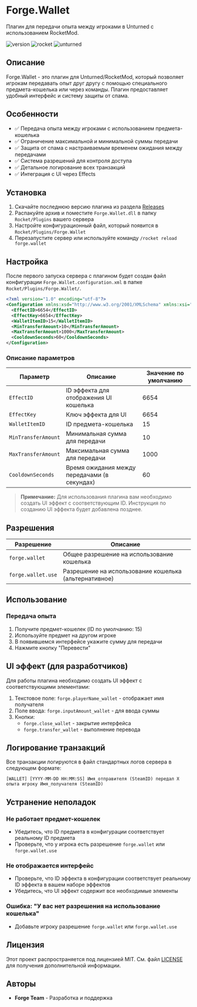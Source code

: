 # Forge.Wallet

Плагин для передачи опыта между игроками в Unturned с использованием RocketMod.

![version](https://img.shields.io/badge/версия-2.2.0-blue.svg)
![rocket](https://img.shields.io/badge/Rocket-4.9.3.0-blue.svg)
![unturned](https://img.shields.io/badge/Unturned-3.25.1.0-green.svg)

## Описание

Forge.Wallet - это плагин для Unturned/RocketMod, который позволяет игрокам передавать опыт друг другу с помощью специального предмета-кошелька или через команды. Плагин предоставляет удобный интерфейс и систему защиты от спама.

## Особенности

- ✅ Передача опыта между игроками с использованием предмета-кошелька
- ✅ Ограничение максимальной и минимальной суммы передачи
- ✅ Защита от спама с настраиваемым временем ожидания между передачами
- ✅ Система разрешений для контроля доступа
- ✅ Детальное логирование всех транзакций
- ✅ Интеграция с UI через Effects

## Установка

1. Скачайте последнюю версию плагина из раздела [Releases](ссылка_на_релизы)
2. Распакуйте архив и поместите `Forge.Wallet.dll` в папку `Rocket/Plugins` вашего сервера
3. Настройте конфигурационный файл, который появится в `Rocket/Plugins/Forge.Wallet`
4. Перезапустите сервер или используйте команду `/rocket reload forge.wallet`

## Настройка

После первого запуска сервера с плагином будет создан файл конфигурации `Forge.Wallet.configuration.xml` в папке `Rocket/Plugins/Forge.Wallet/`.

```xml
<?xml version="1.0" encoding="utf-8"?>
<Configuration xmlns:xsd="http://www.w3.org/2001/XMLSchema" xmlns:xsi="http://www.w3.org/2001/XMLSchema-instance">
  <EffectID>6654</EffectID>
  <EffectKey>6654</EffectKey>
  <WalletItemID>15</WalletItemID>
  <MinTransferAmount>10</MinTransferAmount>
  <MaxTransferAmount>1000</MaxTransferAmount>
  <CooldownSeconds>60</CooldownSeconds>
</Configuration>
```

### Описание параметров

| Параметр | Описание | Значение по умолчанию |
|----------|----------|------------------------|
| `EffectID` | ID эффекта для отображения UI кошелька | 6654 |
| `EffectKey` | Ключ эффекта для UI | 6654 |
| `WalletItemID` | ID предмета-кошелька | 15 |
| `MinTransferAmount` | Минимальная сумма для передачи | 10 |
| `MaxTransferAmount` | Максимальная сумма для передачи | 1000 |
| `CooldownSeconds` | Время ожидания между передачами (в секундах) | 60 |

> **Примечание:** Для использования плагина вам необходимо создать UI эффект с соответствующим ID. Инструкция по созданию UI эффекта будет добавлена позднее.

## Разрешения

| Разрешение | Описание |
|------------|----------|
| `forge.wallet` | Общее разрешение на использование кошелька |
| `forge.wallet.use` | Разрешение на использование кошелька (альтернативное) |

## Использование

### Передача опыта

1. Получите предмет-кошелек (ID по умолчанию: 15)
2. Используйте предмет на другом игроке
3. В появившемся интерфейсе укажите сумму для передачи
4. Нажмите кнопку "Перевести"

## UI эффект (для разработчиков)

Для работы плагина необходимо создать UI эффект с соответствующими элементами:

1. Текстовое поле: `forge.playerName_wallet` - отображает имя получателя
2. Поле ввода: `forge.inputAmount_wallet` - для ввода суммы
3. Кнопки:
   - `forge.close_wallet` - закрытие интерфейса
   - `forge.transfer_wallet` - выполнение перевода

## Логирование транзакций

Все транзакции логируются в файл стандартных логов сервера в следующем формате:

```
[WALLET] [YYYY-MM-DD HH:MM:SS] Имя_отправителя (SteamID) передал X опыта игроку Имя_получателя (SteamID)
```

## Устранение неполадок

### Не работает предмет-кошелек

- Убедитесь, что ID предмета в конфигурации соответствует реальному ID предмета
- Проверьте, что у игрока есть разрешение `forge.wallet` или `forge.wallet.use`

### Не отображается интерфейс

- Проверьте, что ID эффекта в конфигурации соответствует реальному ID эффекта в вашем наборе эффектов
- Убедитесь, что UI эффект содержит все необходимые элементы

### Ошибка: "У вас нет разрешения на использование кошелька"

- Добавьте игроку разрешение `forge.wallet` или `forge.wallet.use`

## Лицензия

Этот проект распространяется под лицензией MIT. См. файл [LICENSE](LICENSE) для получения дополнительной информации.

## Авторы

- **Forge Team** - Разработка и поддержка
